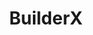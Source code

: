 ---
title: BuilderX
intro: BuilderX is a screen design tool which codes React Native for you.
link: http://www.builderx.io
image: "builderx.png"
category: 
- Design-to-code
---